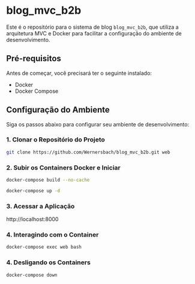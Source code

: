 # blog_mvc_b2b
Este é o repositório para o sistema de blog `blog_mvc_b2b`, que utiliza a arquitetura MVC e Docker para facilitar a configuração do ambiente de desenvolvimento.

## Pré-requisitos
Antes de começar, você precisará ter o seguinte instalado:
- Docker
- Docker Compose

## Configuração do Ambiente

Siga os passos abaixo para configurar seu ambiente de desenvolvimento:

### 1. Clonar o Repositório do Projeto
```bash
git clone https://github.com/Wernersbach/blog_mvc_b2b.git web
```

### 2. Subir os Containers Docker e Iniciar
```bash
docker-compose build --no-cache
```
```bash
docker-compose up -d
```

### 3. Acessar a Aplicação
http://localhost:8000

### 4. Interagindo com o Container
```bash
docker-compose exec web bash
```

### 4. Desligando os Containers
```bash
docker-compose down
```